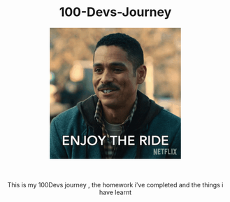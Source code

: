  <h1 align="center">100-Devs-Journey</h1>

<div align="center">
<img src="assets/tenor.gif" width="300px">
</div>

<br>
<br>
<p align="center"> This is my 100Devs journey , the homework i've completed and the things i have learnt </p>
